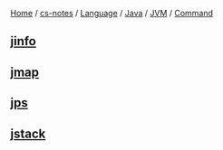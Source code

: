 [Home](https://mengxianbin.github.io) /
[cs-notes](https://mengxianbin.github.io/cs-notes/site) /
[Language](https://mengxianbin.github.io/cs-notes/site/Language) /
[Java](https://mengxianbin.github.io/cs-notes/site/Language/Java) /
[JVM](https://mengxianbin.github.io/cs-notes/site/Language/Java/JVM) /
[Command](https://mengxianbin.github.io/cs-notes/site/Language/Java/JVM/Command)

## [jinfo](https://mengxianbin.github.io/cs-notes/site/Language/Java/JVM/Command/jinfo)

## [jmap](https://mengxianbin.github.io/cs-notes/site/Language/Java/JVM/Command/jmap)

## [jps](https://mengxianbin.github.io/cs-notes/site/Language/Java/JVM/Command/jps)

## [jstack](https://mengxianbin.github.io/cs-notes/site/Language/Java/JVM/Command/jstack)
